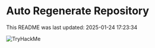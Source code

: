 # Auto Regenerate Repository

This README was last updated: 2025-01-24 17:23:34

 ![TryHackMe](https://tryhackme.com/badge/533634)